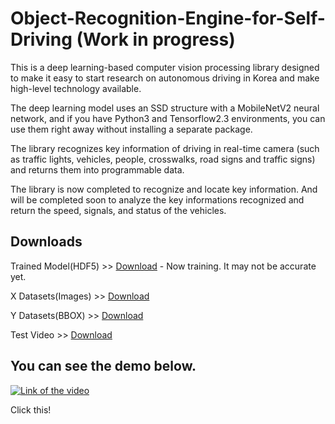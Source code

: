 # Object-Recognition-Engine-for-Self-Driving (Work in progress)

This is a deep learning-based computer vision processing library designed to make it easy to start research on autonomous driving in Korea and make high-level technology available.

The deep learning model uses an SSD structure with a MobileNetV2 neural network, and if you have Python3 and Tensorflow2.3 environments, you can use them right away without installing a separate package.

The library recognizes key information of driving in real-time camera (such as traffic lights, vehicles, people, crosswalks, road signs and traffic signs) and returns them into programmable data.

The library is now completed to recognize and locate key information. And will be completed soon to analyze the key informations recognized and return the speed, signals, and status of the vehicles.



## Downloads
Trained Model(HDF5) >> [Download](https://drive.google.com/file/d/1e36aRe-Y8x2oQgDSC0F5MBt1v35nZsQE/view?usp=sharing) - Now training. It may not be accurate yet.

X Datasets(Images) >> [Download](https://drive.google.com/file/d/1u4g7wRqargX0ce_lqnOMjPZ8EmhrLrQo/view?usp=sharing)

Y Datasets(BBOX) >> [Download](https://drive.google.com/file/d/1RfVGTYQePfRYftLZzuhEUsUbCGy_i6du/view?usp=sharing)

Test Video >> [Download](https://drive.google.com/file/d/1ICboZ8l31yvnyLirKJUm0OMFPwKQEgnB/view?usp=sharing)



## You can see the demo below.

[![Link of the video](https://img.youtube.com/vi/Rj5GVoOWZgM/0.jpg)](http://www.youtube.com/watch?v=Rj5GVoOWZgM)

Click this!
